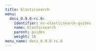 ```yaml
---
title: Elasticsearch
menu:
  docs_0.9.0-rc.0:
    identifier: es-elasticsearch-guides
    name: Elasticsearch
    parent: guides
    weight: 10
menu_name: docs_0.9.0-rc.0
---
```


